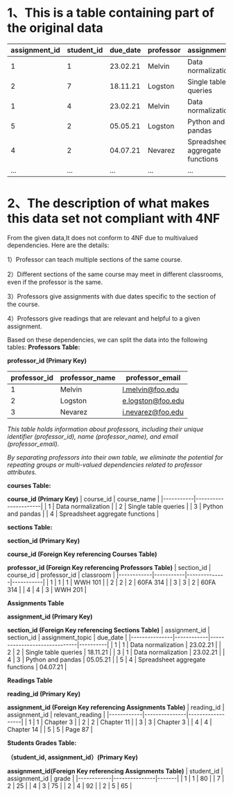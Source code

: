 # 1、This is a table containing part of the original data
| assignment_id | student_id | due_date | professor | assignment_topic            | classroom | grade | relevant_reading     | professor_email      |
|---------------|------------|----------|-----------|-----------------------------|-----------|-------|----------------------|----------------------|
| 1             | 1          | 23.02.21 | Melvin    | Data normalization          | WWH 101   | 80    | Deumlich Chapter 3   | l.melvin@foo.edu    |
| 2             | 7          | 18.11.21 | Logston   | Single table queries       | 60FA 314  | 25    | Dümmlers Chapter 11 | e.logston@foo.edu   |
| 1             | 4          | 23.02.21 | Melvin    | Data normalization          | WWH 101   | 75    | Deumlich Chapter 3   | l.melvin@foo.edu    |
| 5             | 2          | 05.05.21 | Logston   | Python and pandas           | 60FA 314  | 92    | Dümmlers Chapter 14 | e.logston@foo.edu   |
| 4             | 2          | 04.07.21 | Nevarez   | Spreadsheet aggregate functions | WWH 201   | 65    | Zehnder Page 87      | i.nevarez@foo.edu   |
| ...             | ...          | ...  | ...    | ...  | ...    | ...    | ...       | ...    |

# 2、The description of what makes this data set not compliant with 4NF
From the given data,It does not conform to 4NF due to multivalued dependencies. Here are the details: 

1）Professor can teach multiple sections of the same course.

2）Different sections of the same course may meet in different classrooms, even if the professor is the same.

3）Professors give assignments with due dates specific to the section of the course.

4）Professors give readings that are relevant and helpful to a given assignment.

Based on these dependencies, we can split the data into the following tables:
**Professors Table:**

**professor_id (Primary Key)**

| professor_id | professor_name | professor_email   |
|--------------|----------------|-------------------|
| 1            | Melvin         | l.melvin@foo.edu  |
| 2            | Logston        | e.logston@foo.edu |
| 3            | Nevarez        | i.nevarez@foo.edu |

_This table holds information about professors, including their unique identifier (professor_id), name (professor_name), and email (professor_email)._

_By separating professors into their own table, we eliminate the potential for repeating groups or multi-valued dependencies related to professor attributes._

**courses Table:**

**course_id (Primary Key)**
| course_id | course_name          |
|-----------|----------------------|
| 1         | Data normalization  |
| 2         | Single table queries |
| 3         | Python and pandas    |
| 4         | Spreadsheet aggregate functions |

**sections Table:**

**section_id (Primary Key)**

**course_id (Foreign Key referencing Courses Table)**

**professor_id (Foreign Key referencing Professors Table)**
| section_id | course_id | professor_id | classroom |
|------------|-----------|--------------|-----------|
| 1          | 1         | 1            | WWH 101   |
| 2          | 2         | 2            | 60FA 314  |
| 3          | 3         | 2            | 60FA 314  |
| 4          | 4         | 3            | WWH 201   |

**Assignments Table**

**assignment_id (Primary Key)**

**section_id (Foreign Key referencing Sections Table)**
| assignment_id | section_id | assignment_topic             | due_date |
|---------------|------------|------------------------------|----------|
| 1             | 1          | Data normalization           | 23.02.21 |
| 2             | 2          | Single table queries         | 18.11.21 |
| 3             | 1          | Data normalization           | 23.02.21 |
| 4             | 3          | Python and pandas            | 05.05.21 |
| 5             | 4          | Spreadsheet aggregate functions | 04.07.21 |

**Readings Table**

**reading_id (Primary Key)**

**assignment_id (Foreign Key referencing Assignments Table)**
| reading_id | assignment_id | relevant_reading |
|------------|---------------|------------------|
| 1          | 1             | Chapter 3        |
| 2          | 2             | Chapter 11       |
| 3          | 3             | Chapter 3        |
| 4          | 4             | Chapter 14       |
| 5          | 5             | Page 87          |

**Students Grades Table:**

**（student_id, assignment_id）(Primary Key)**

**assignment_id(Foreign Key referencing Assignments Table)**
| student_id | assignment_id | grade |
|------------|---------------|-------|
| 1          | 1             | 80    |
| 7          | 2             | 25    |
| 4          | 3             | 75    |
| 2          | 4             | 92    |
| 2          | 5             | 65    |
